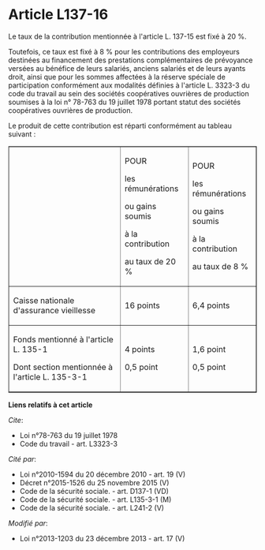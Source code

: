 # Article L137-16

Le taux de la contribution mentionnée à l'article L. 137-15 est fixé à 20 %. 

Toutefois, ce taux est fixé à 8 % pour les contributions des employeurs destinées au financement des prestations
complémentaires de prévoyance versées au bénéfice de leurs salariés, anciens salariés et de leurs ayants droit, ainsi que
pour les sommes affectées à la réserve spéciale de participation conformément aux modalités définies à l'article L. 3323-3 du
code du travail au sein des sociétés coopératives ouvrières de production soumises à la loi n° 78-763 du 19 juillet 1978
portant statut des sociétés coopératives ouvrières de production. 

Le produit de cette contribution est réparti conformément au tableau suivant : 

<table border="1" cellpadding="0" cellspacing="3" width="680">
  <tbody>
    <tr>
      <td>

</td>
      <td>

POUR

les rémunérations

ou gains soumis

à la contribution

au taux de 20 %

</td>
      <td>

POUR

les rémunérations

ou gains soumis

à la contribution

au taux de 8 %

</td>
    </tr>
    <tr>
      <td>

Caisse nationale d'assurance vieillesse 

</td>
      <td>

16 points

</td>
      <td>

6,4 points

</td>
    </tr>
    <tr>
      <td>

Fonds mentionné à l'article L. 135-1 

Dont section mentionnée à l'article L. 135-3-1 

</td>
      <td>

4 points

0,5 point

</td>
      <td>

1,6 point

0,5 point

</td>
    </tr>
  </tbody>
</table>

**Liens relatifs à cet article**

_Cite_:

  - Loi n°78-763 du 19 juillet 1978
  - Code du travail - art. L3323-3

_Cité par_:

  - Loi n°2010-1594 du 20 décembre 2010 - art. 19 (V)
  - Décret n°2015-1526 du 25 novembre 2015 (V)
  - Code de la sécurité sociale. - art. D137-1 (VD)
  - Code de la sécurité sociale. - art. L135-3-1 (M)
  - Code de la sécurité sociale. - art. L241-2 (V)

_Modifié par_:

  - Loi n°2013-1203 du 23 décembre 2013 - art. 17 (V)
